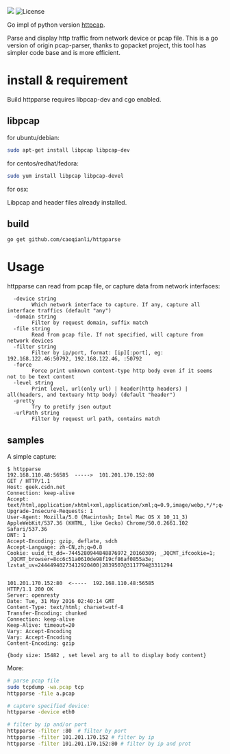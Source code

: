 [![](https://travis-ci.org/caoqianli/httpparse.svg)](https://travis-ci.org/caoqianli/httpparse)
![License](https://img.shields.io/badge/licence-Simplified%20BSD-blue.svg?style=flat)

Go impl of python version [httpcap](https://github.com/caoqianli/httpcap).

Parse and display http traffic from network device or pcap file. This is a go version of origin pcap-parser, thanks to gopacket project, this tool has simpler code base and is more efficient.

# install & requirement
Build httpparse requires libpcap-dev and cgo enabled.
## libpcap
for ubuntu/debian:
```sh
sudo apt-get install libpcap libpcap-dev
```
for centos/redhat/fedora:
```sh
sudo yum install libpcap libpcap-devel
```
for osx:

Libpcap and header files already installed.

## build
```sh
go get github.com/caoqianli/httpparse
```


# Usage
httpparse can read from pcap file, or capture data from network interfaces:
```
  -device string
    	Which network interface to capture. If any, capture all interface traffics (default "any")
  -domain string
    	Filter by request domain, suffix match
  -file string
    	Read from pcap file. If not specified, will capture from network devices
  -filter string
    	Filter by ip/port, format: [ip][:port], eg: 192.168.122.46:50792, 192.168.122.46, :50792
  -force
    	Force print unknown content-type http body even if it seems not to be text content
  -level string
    	Print level, url(only url) | header(http headers) | all(headers, and textuary http body) (default "header")
  -pretty
    	Try to pretify json output
  -urlPath string
    	Filter by request url path, contains match
```

## samples
A simple capture:
```
$ httpparse
192.168.110.48:56585  ----->  101.201.170.152:80
GET / HTTP/1.1
Host: geek.csdn.net
Connection: keep-alive
Accept: text/html,application/xhtml+xml,application/xml;q=0.9,image/webp,*/*;q=0.8
Upgrade-Insecure-Requests: 1
User-Agent: Mozilla/5.0 (Macintosh; Intel Mac OS X 10_11_3) AppleWebKit/537.36 (KHTML, like Gecko) Chrome/50.0.2661.102 Safari/537.36
DNT: 1
Accept-Encoding: gzip, deflate, sdch
Accept-Language: zh-CN,zh;q=0.8
Cookie: uuid_tt_dd=-7445280944848876972_20160309; _JQCMT_ifcookie=1; _JQCMT_browser=8cc6c51a0610de98f19cf86af0855a3e; lzstat_uv=24444940273412920400|2839507@3117794@3311294


101.201.170.152:80  <-----  192.168.110.48:56585
HTTP/1.1 200 OK
Server: openresty
Date: Tue, 31 May 2016 02:40:14 GMT
Content-Type: text/html; charset=utf-8
Transfer-Encoding: chunked
Connection: keep-alive
Keep-Alive: timeout=20
Vary: Accept-Encoding
Vary: Accept-Encoding
Content-Encoding: gzip

{body size: 15482 , set level arg to all to display body content}
```
More:
```bash
# parse pcap file
sudo tcpdump -wa.pcap tcp
httpparse -file a.pcap

# capture specified device:
httpparse -device eth0

# filter by ip and/or port
httpparse -filter :80  # filter by port
httpparse -filter 101.201.170.152 # filter by ip
httpparse -filter 101.201.170.152:80 # filter by ip and prot
```
